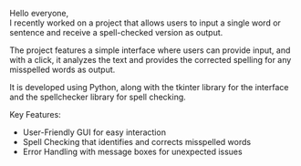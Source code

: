 Hello everyone,  
I recently worked on a project that allows users to input a single word or sentence and receive a spell-checked version as output.  

The project features a simple interface where users can provide input, and with a click, it analyzes the text and provides the corrected spelling for any misspelled words as output.  

It is developed using Python, along with the tkinter library for the interface and the spellchecker library for spell checking.  

Key Features:  
- User-Friendly GUI for easy interaction  
- Spell Checking that identifies and corrects misspelled words  
- Error Handling with message boxes for unexpected issues  

 
